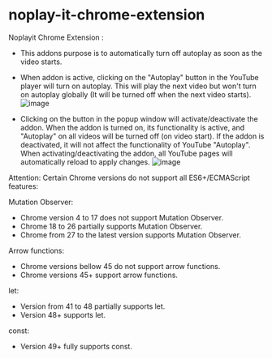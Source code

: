 # noplay-it-chrome-extension


Noplayit Chrome Extension :

- This addons purpose is to automatically turn off autoplay as soon as the video starts.
- When addon is active, clicking on the "Autoplay" button in the YouTube player will turn on autoplay. This will play the next video but won't turn on autoplay globally (It will be turned off when the next video starts). ![image](https://user-images.githubusercontent.com/44535341/168480017-73f14c7d-28bb-44c1-b7da-bf27baf0a4c6.png)

- Clicking on the button in the popup window will activate/deactivate the addon. When the addon is turned on, its functionality is active, and "Autoplay" on all videos will be turned off (on video start). If the addon is deactivated, it will not affect the functionality of YouTube "Autoplay". When activating/deactivating the addon, all YouTube pages will automatically reload to apply changes.
![image](https://user-images.githubusercontent.com/44535341/168479998-d968b2e1-ae28-4536-93df-821cc4403ee2.png)





Attention:
Certain Chrome versions do not support all ES6+/ECMAScript features:
 
 Mutation Observer:
- Chrome version 4 to 17 does not support Mutation Observer. 
- Chrome 18 to 26 partially supports Mutation Observer. 
- Chrome from 27 to the latest version supports Mutation Observer.

 Arrow functions:
- Chrome versions bellow 45 do not support arrow functions.
- Chrome versions 45+ support arrow functions.


 let:
- Version from 41 to 48 partially supports let.
- Version 48+ supports let.

 const:
- Version 49+ fully supports const.
